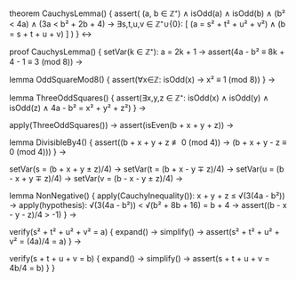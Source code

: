 theorem CauchysLemma() {
  assert(
    (a, b ∈ ℤ⁺) ∧ 
    isOdd(a) ∧ isOdd(b) ∧
    (b² < 4a) ∧ 
    (3a < b² + 2b + 4) →
    ∃s,t,u,v ∈ ℤ⁺∪{0}: [
      (a = s² + t² + u² + v²) ∧
      (b = s + t + u + v)
    ]
  )
} ↔

proof CauchysLemma() {
  setVar(k ∈ ℤ⁺): a = 2k + 1 →
  assert(4a - b² ≡ 8k + 4 - 1 ≡ 3 (mod 8)) →
  
  lemma OddSquareMod8() {
    assert(∀x∈ℤ: isOdd(x) → x² ≡ 1 (mod 8))
  } →
  
  lemma ThreeOddSquares() {
    assert(∃x,y,z ∈ ℤ⁺: isOdd(x) ∧ isOdd(y) ∧ isOdd(z) ∧
           4a - b² = x² + y² + z²)
  } →
  
  apply(ThreeOddSquares()) →
  assert(isEven(b + x + y + z)) →
  
  lemma DivisibleBy4() {
    assert((b + x + y + z ≢ 0 (mod 4)) →
           (b + x + y - z ≡ 0 (mod 4)))
  } →
  
  setVar(s = (b + x + y ± z)/4) →
  setVar(t = (b + x - y ∓ z)/4) →
  setVar(u = (b - x + y ∓ z)/4) →
  setVar(v = (b - x - y ± z)/4) →
  
  lemma NonNegative() {
    apply(CauchyInequality()): x + y + z ≤ √(3(4a - b²)) →
    apply(hypothesis): √(3(4a - b²)) < √(b² + 8b + 16) = b + 4 →
    assert((b - x - y - z)/4 > -1)
  } →
  
  verify(s² + t² + u² + v² = a) {
    expand() →
    simplify() →
    assert(s² + t² + u² + v² = (4a)/4 = a)
  } →
  
  verify(s + t + u + v = b) {
    expand() →
    simplify() →
    assert(s + t + u + v = 4b/4 = b)
  }
}